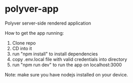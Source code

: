 # polyver-app

Polyver server-side rendered application

How to get the app running:

1. Clone repo
2. CD into it
3. run "npm install" to install dependencies
4. copy .env.local file with valid credentials into directory
5. run "npm run dev" to run the app on localhost:3000

Note: make sure you have nodejs installed on your device.

